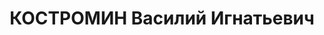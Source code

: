 ---
title: КОСТРОМИН Василий Игнатьевич
description: "Род. в 1899, член ВКП(б). Проживал: г. Оренбург. Председатель Облпотребсоюза\
  \ \n  Приговор: ВК ВС СССР, 28.01.1938 – ВМН. \n  Реабилитирован 01.02.1958"
---